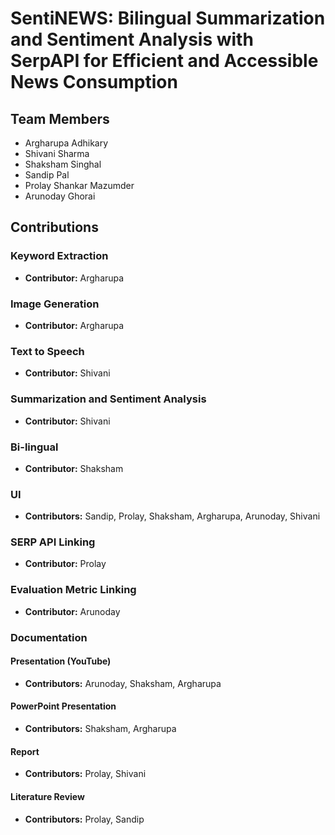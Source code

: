 # SentiNEWS: Bilingual Summarization and Sentiment Analysis with SerpAPI for Efficient and Accessible News Consumption

## Team Members
- Argharupa Adhikary
- Shivani Sharma
- Shaksham Singhal
- Sandip Pal
- Prolay Shankar Mazumder
- Arunoday Ghorai

## Contributions

### Keyword Extraction
- **Contributor:** Argharupa

### Image Generation
- **Contributor:** Argharupa

### Text to Speech
- **Contributor:** Shivani

### Summarization and Sentiment Analysis
- **Contributor:** Shivani

### Bi-lingual
- **Contributor:** Shaksham

### UI
- **Contributors:** Sandip, Prolay, Shaksham, Argharupa, Arunoday, Shivani

### SERP API Linking
- **Contributor:** Prolay

### Evaluation Metric Linking
- **Contributor:** Arunoday

### Documentation
#### Presentation (YouTube)
- **Contributors:** Arunoday, Shaksham, Argharupa

#### PowerPoint Presentation
- **Contributors:** Shaksham, Argharupa

#### Report
- **Contributors:** Prolay, Shivani

#### Literature Review
- **Contributors:** Prolay, Sandip

